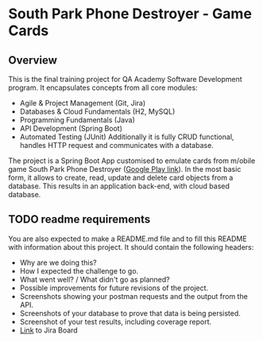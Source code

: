 # South Park Phone Destroyer - Game Cards


## Overview

This is the final training project for QA Academy Software Development program. 
It encapsulates concepts from all core modules:
* Agile & Project Management (Git, Jira)
* Databases & Cloud Fundamentals (H2, MySQL)
* Programming Fundamentals (Java)
* API Development (Spring Boot)
* Automated Testing (JUnit)
Additionally it is fully CRUD functional, handles HTTP request and communicates with a database.

The project is a Spring Boot App customised to emulate cards from m/obile game South Park Phone Destroyer 
([Google Play link](https://play.google.com/store/apps/details?id=com.ubisoft.dragonfire&hl=en_GB&gl=US)).
In the most basic form, it allows to create, read, update and delete card objects from a database.
This results in an application back-end, with cloud based database.

## TODO readme requirements 

You are also expected to make a README.md file and to fill this README with information about this project. 
It should contain the following headers:
* Why are we doing this?
* How I expected the challenge to go.
* What went well? / What didn't go as planned?
* Possible improvements for future revisions of the project.
* Screenshots showing your postman requests and the output from the API.
* Screenshots of your database to prove that data is being persisted.
* Screenshot of your test results, including coverage report.
* [Link](https://albert-kuc.atlassian.net/jira/software/projects/SPPD/boards/1) to Jira Board 